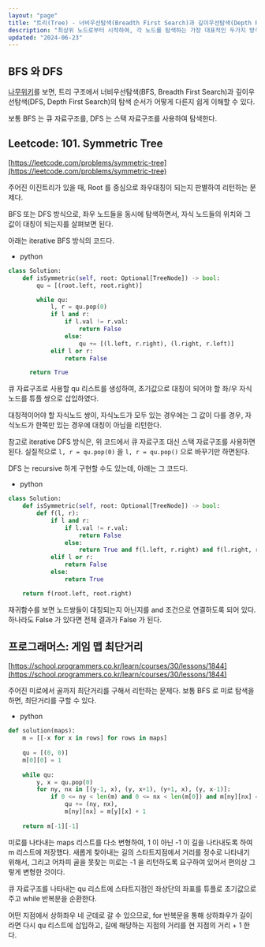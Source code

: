 ```yaml
---
layout: "page"
title: "트리(Tree) - 너비우선탐색(Breadth First Search)과 깊이우선탐색(Depth First Search)"
description: "최상위 노드로부터 시작하여, 각 노드를 탐색하는 가장 대표적인 두가지 방식 소개"
updated: "2024-06-23"
---
```


## BFS 와 DFS

[나무위키](https://namu.wiki/w/%EB%84%88%EB%B9%84%20%EC%9A%B0%EC%84%A0%20%ED%83%90%EC%83%89)를 보면, 트리 구조에서 너비우선탐색(BFS, Breadth First Search)과 깊이우선탐색(DFS, Depth First Search)의 탐색 순서가 어떻게 다른지 쉽게 이해할 수 있다.

보통 BFS 는 큐 자료구조를, DFS 는 스택 자료구조를 사용하여 탐색한다.

## Leetcode: 101. Symmetric Tree

[https://leetcode.com/problems/symmetric-tree](https://leetcode.com/problems/symmetric-tree)

주어진 이진트리가 있을 때, Root 를 중심으로 좌우대칭이 되는지 판별하여 리턴하는 문제다.

BFS 또는 DFS 방식으로, 좌우 노드들을 동시에 탐색하면서, 자식 노드들의 위치와 그 값이 대칭이 되는지를 살펴보면 된다.

아래는 iterative BFS 방식의 코드다.

- python
```py
class Solution:
    def isSymmetric(self, root: Optional[TreeNode]) -> bool:
        qu = [(root.left, root.right)]

        while qu:
            l, r = qu.pop(0)
            if l and r:
                if l.val != r.val:
                    return False
                else:
                    qu += [(l.left, r.right), (l.right, r.left)]
            elif l or r:
                return False

      return True
```

큐 자료구조로 사용할 qu 리스트를 생성하여, 초기값으로 대칭이 되어야 할 좌/우 자식노드를 튜플 쌍으로 삽입하였다.

대칭적이어야 할 자식노드 쌍이, 자식노드가 모두 있는 경우에는 그 값이 다를 경우, 자식노드가 한쪽만 있는 경우에 대칭이 아님을 리턴한다.

참고로 iterative DFS 방식은, 위 코드에서 큐 자료구조 대신 스택 자료구조를 사용하면 된다. 실질적으로 `l, r = qu.pop(0)` 을 `l, r = qu.pop()` 으로 바꾸기만 하면된다.

DFS 는 recursive 하게 구현할 수도 있는데, 아래는 그 코드다.

- python
```py
class Solution:
    def isSymmetric(self, root: Optional[TreeNode]) -> bool:
        def f(l, r):
            if l and r:
                if l.val != r.val:
                    return False
                else:
                    return True and f(l.left, r.right) and f(l.right, r.left)
            elif l or r:
                return False
            else:
                return True

    return f(root.left, root.right)
```

재귀함수를 보면 노드쌍들이 대칭되는지 아닌지를 and 조건으로 연결하도록 되어 있다. 하나라도 False 가 있다면 전체 결과가 False 가 된다.

## 프로그래머스: 게임 맵 최단거리

[https://school.programmers.co.kr/learn/courses/30/lessons/1844](https://school.programmers.co.kr/learn/courses/30/lessons/1844)

주어진 미로에서 골까지 최단거리를 구해서 리턴하는 문제다. 보통 BFS 로 미로 탐색을 하면, 최단거리를 구할 수 있다.

- python
```py
def solution(maps):
    m = [[-x for x in rows] for rows in maps]
    
    qu = [(0, 0)]
    m[0][0] = 1
    
    while qu:
        y, x = qu.pop(0)
        for ny, nx in [(y-1, x), (y, x+1), (y+1, x), (y, x-1)]:
            if 0 <= ny < len(m) and 0 <= nx < len(m[0]) and m[ny][nx] == -1:
                qu += (ny, nx),
                m[ny][nx] = m[y][x] + 1
                
    return m[-1][-1]
```

미로를 나타내는 maps 리스트를 다소 변형하여, 1 이 아닌 -1 이 길을 나타내도록 하여 m 리스트에 저장했다. 새롭게 찾아내는 길의 스타트지점에서 거리를 정수로 나타내기 위해서, 그리고 어차피 골을 못찾는 미로는 -1 을 리턴하도록 요구하여 있어서 편의상 그렇게 변형한 것이다.

큐 자료구조를 나타내는 qu 리스트에 스타트지점인 좌상단의 좌표를 튜플로 초기값으로 주고 while 반복문을 순환한다.

어떤 지점에서 상하좌우 네 군데로 갈 수 있으므로, for 반복문을 통해 상하좌우가 길이라면 다시 qu 리스트에 삽입하고, 길에 해당하는 지점의 거리를 현 지점의 거리 + 1 한다.
